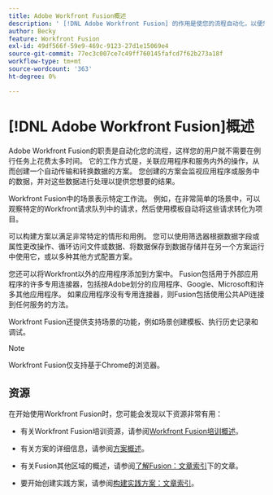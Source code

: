 ```yaml
---
title: Adobe Workfront Fusion概述
description: ' [!DNL Adobe Workfront Fusion] 的作用是使您的流程自动化，以便您能够集中精力处理新任务，而不是重复相同的任务。 它的工作方式是，关联应用程序和服务内外的操作，从而创建一个自动传输和转换数据的方案。 您创建的方案会监视应用程序或服务中的数据，并对这些数据进行处理以提供您想要的结果。'
author: Becky
feature: Workfront Fusion
exl-id: 49df566f-59e9-469c-9123-27d1e15069e4
source-git-commit: 77ec3c007ce7c49ff760145fafcd7f62b273a18f
workflow-type: tm+mt
source-wordcount: '363'
ht-degree: 0%

---
```


# [!DNL Adobe Workfront Fusion]概述

Adobe Workfront Fusion的职责是自动化您的流程，这样您的用户就不需要在例行任务上花费太多时间。 它的工作方式是，关联应用程序和服务内外的操作，从而创建一个自动传输和转换数据的方案。 您创建的方案会监视应用程序或服务中的数据，并对这些数据进行处理以提供您想要的结果。

Workfront Fusion中的场景表示特定工作流。 例如，在非常简单的场景中，可以观察特定的Workfront请求队列中的请求，然后使用模板自动将这些请求转化为项目。

可以构建方案以满足非常特定的情形和用例。 您可以使用筛选器根据数据字段或属性更改操作、循环访问文件或数据、将数据保存到数据存储并在另一个方案运行中使用它，或以多种其他方式配置方案。

您还可以将Workfront以外的应用程序添加到方案中。 Fusion包括用于外部应用程序的许多专用连接器，包括按Adobe划分的应用程序、Google、Microsoft和许多其他应用程序。 如果应用程序没有专用连接器，则Fusion包括使用公共API连接到任何服务的方法。

Workfront Fusion还提供支持场景的功能，例如场景创建模板、执行历史记录和调试。

>[!NOTE]
>
>Workfront Fusion仅支持基于Chrome的浏览器。

## 资源

在开始使用Workfront Fusion时，您可能会发现以下资源非常有用：

* 有关Workfront Fusion培训资源，请参阅[Workfront Fusion培训概述](https://experienceleague.adobe.com/zh-hans/docs/workfront-learn/tutorials-workfront/fusion/welcome-to-workfront-fusion/introduction-and-tech-strategy)。


* 有关方案的详细信息，请参阅[方案概述](/help/workfront-fusion/get-started-with-fusion/understand-fusion/scenario-overview.md)。

* 有关Fusion其他区域的概述，请参阅[了解Fusion：文章索引](/help/workfront-fusion/get-started-with-fusion/understand-fusion/understand-fusion-toc.md)下的文章。

* 要开始创建实践方案，请参阅[构建实践方案：文章索引](/help/workfront-fusion/build-practice-scenarios/build-practice-scenarios-toc.md)。
